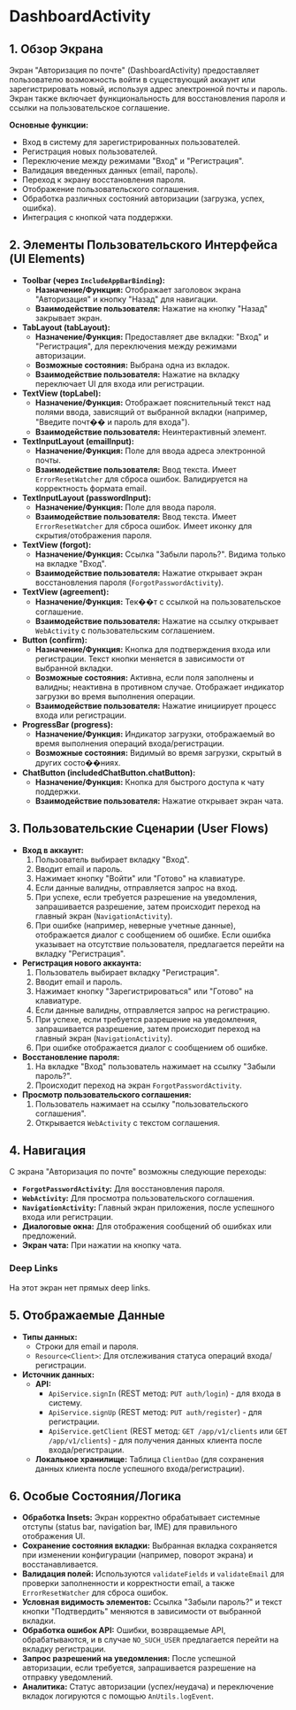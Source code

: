 # DashboardActivity

## 1. Обзор Экрана

Экран "Авторизация по почте" (DashboardActivity) предоставляет пользователю возможность войти в существующий аккаунт или зарегистрировать новый, используя адрес электронной почты и пароль. Экран также включает функциональность для восстановления пароля и ссылки на пользовательское соглашение.

**Основные функции:**
*   Вход в систему для зарегистрированных пользователей.
*   Регистрация новых пользователей.
*   Переключение между режимами "Вход" и "Регистрация".
*   Валидация введенных данных (email, пароль).
*   Переход к экрану восстановления пароля.
*   Отображение пользовательского соглашения.
*   Обработка различных состояний авторизации (загрузка, успех, ошибка).
*   Интеграция с кнопкой чата поддержки.

## 2. Элементы Пользовательского Интерфейса (UI Elements)

*   **Toolbar (через `IncludeAppBarBinding`):**
    *   **Назначение/Функция:** Отображает заголовок экрана "Авторизация" и кнопку "Назад" для навигации.
    *   **Взаимодействие пользователя:** Нажатие на кнопку "Назад" закрывает экран.
*   **TabLayout (tabLayout):**
    *   **Назначение/Функция:** Предоставляет две вкладки: "Вход" и "Регистрация", для переключения между режимами авторизации.
    *   **Возможные состояния:** Выбрана одна из вкладок.
    *   **Взаимодействие пользователя:** Нажатие на вкладку переключает UI для входа или регистрации.
*   **TextView (topLabel):**
    *   **Назначение/Функция:** Отображает пояснительный текст над полями ввода, зависящий от выбранной вкладки (например, "Введите почт�� и пароль для входа").
    *   **Взаимодействие пользователя:** Неинтерактивный элемент.
*   **TextInputLayout (emailInput):**
    *   **Назначение/Функция:** Поле для ввода адреса электронной почты.
    *   **Взаимодействие пользователя:** Ввод текста. Имеет `ErrorResetWatcher` для сброса ошибок. Валидируется на корректность формата email.
*   **TextInputLayout (passwordInput):**
    *   **Назначение/Функция:** Поле для ввода пароля.
    *   **Взаимодействие пользователя:** Ввод текста. Имеет `ErrorResetWatcher` для сброса ошибок. Имеет иконку для скрытия/отображения пароля.
*   **TextView (forgot):**
    *   **Назначение/Функция:** Ссылка "Забыли пароль?". Видима только на вкладке "Вход".
    *   **Взаимодействие пользователя:** Нажатие открывает экран восстановления пароля (`ForgotPasswordActivity`).
*   **TextView (agreement):**
    *   **Назначение/Функция:** Тек��т с ссылкой на пользовательское соглашение.
    *   **Взаимодействие пользователя:** Нажатие на ссылку открывает `WebActivity` с пользовательским соглашением.
*   **Button (confirm):**
    *   **Назначение/Функция:** Кнопка для подтверждения входа или регистрации. Текст кнопки меняется в зависимости от выбранной вкладки.
    *   **Возможные состояния:** Активна, если поля заполнены и валидны; неактивна в противном случае. Отображает индикатор загрузки во время выполнения операции.
    *   **Взаимодействие пользователя:** Нажатие инициирует процесс входа или регистрации.
*   **ProgressBar (progress):**
    *   **Назначение/Функция:** Индикатор загрузки, отображаемый во время выполнения операций входа/регистрации.
    *   **Возможные состояния:** Видимый во время загрузки, скрытый в других состо��ниях.
*   **ChatButton (includedChatButton.chatButton):**
    *   **Назначение/Функция:** Кнопка для быстрого доступа к чату поддержки.
    *   **Взаимодействие пользователя:** Нажатие открывает экран чата.

## 3. Пользовательские Сценарии (User Flows)

*   **Вход в аккаунт:**
    1.  Пользователь выбирает вкладку "Вход".
    2.  Вводит email и пароль.
    3.  Нажимает кнопку "Войти" или "Готово" на клавиатуре.
    4.  Если данные валидны, отправляется запрос на вход.
    5.  При успехе, если требуется разрешение на уведомления, запрашивается разрешение, затем происходит переход на главный экран (`NavigationActivity`).
    6.  При ошибке (например, неверные учетные данные), отображается диалог с сообщением об ошибке. Если ошибка указывает на отсутствие пользователя, предлагается перейти на вкладку "Регистрация".
*   **Регистрация нового аккаунта:**
    1.  Пользователь выбирает вкладку "Регистрация".
    2.  Вводит email и пароль.
    3.  Нажимает кнопку "Зарегистрироваться" или "Готово" на клавиатуре.
    4.  Если данные валидны, отправляется запрос на регистрацию.
    5.  При успехе, если требуется разрешение на уведомления, запрашивается разрешение, затем происходит переход на главный экран (`NavigationActivity`).
    6.  При ошибке отображается диалог с сообщением об ошибке.
*   **Восстановление пароля:**
    1.  На вкладке "Вход" пользователь нажимает на ссылку "Забыли пароль?".
    2.  Происходит переход на экран `ForgotPasswordActivity`.
*   **Просмотр пользовательского соглашения:**
    1.  Пользователь нажимает на ссылку "пользовательского соглашения".
    2.  Открывается `WebActivity` с текстом соглашения.

## 4. Навигация

С экрана "Авторизация по почте" возможны следующие переходы:

*   **`ForgotPasswordActivity`:** Для восстановления пароля.
*   **`WebActivity`:** Для просмотра пользовательского соглашения.
*   **`NavigationActivity`:** Главный экран приложения, после успешного входа или регистрации.
*   **Диалоговые окна:** Для отображения сообщений об ошибках или предложений.
*   **Экран чата:** При нажатии на кнопку чата.

### Deep Links

На этот экран нет прямых deep links.

## 5. Отображаемые Данные

*   **Типы данных:**
    *   Строки для email и пароля.
    *   `Resource<Client>`: Для отслеживания статуса операций входа/регистрации.
*   **Источник данных:**
    *   **API:**
        *   `ApiService.signIn` (REST метод: `PUT auth/login`) - для входа в систему.
        *   `ApiService.signUp` (REST метод: `PUT auth/register`) - для регистрации.
        *   `ApiService.getClient` (REST метод: `GET /app/v1/clients` или `GET /app/v1/clients`) - для получения данных клиента после входа/регистрации.
    *   **Локальное хранилище:** Таблица `ClientDao` (для сохранения данных клиента после успешного входа/регистрации).

## 6. Особые Состояния/Логика

*   **Обработка Insets:** Экран корректно обрабатывает системные отступы (status bar, navigation bar, IME) для правильного отображения UI.
*   **Сохранение состояния вкладки:** Выбранная вкладка сохраняется при изменении конфигурации (например, поворот экрана) и восстанавливается.
*   **Валидация полей:** Используются `validateFields` и `validateEmail` для проверки заполненности и корректности email, а также `ErrorResetWatcher` для сброса ошибок.
*   **Условная видимость элементов:** Ссылка "Забыли пароль?" и текст кнопки "Подтвердить" меняются в зависимости от выбранной вкладки.
*   **Обработка ошибок API:** Ошибки, возвращаемые API, обрабатываются, и в случае `NO_SUCH_USER` предлагается перейти на вкладку регистрации.
*   **Запрос разрешений на уведомления:** После успешной авторизации, если требуется, запрашивается разрешение на отправку уведомлений.
*   **Аналитика:** Статус авторизации (успех/неудача) и переключение вкладок логируются с помощью `AnUtils.logEvent`.